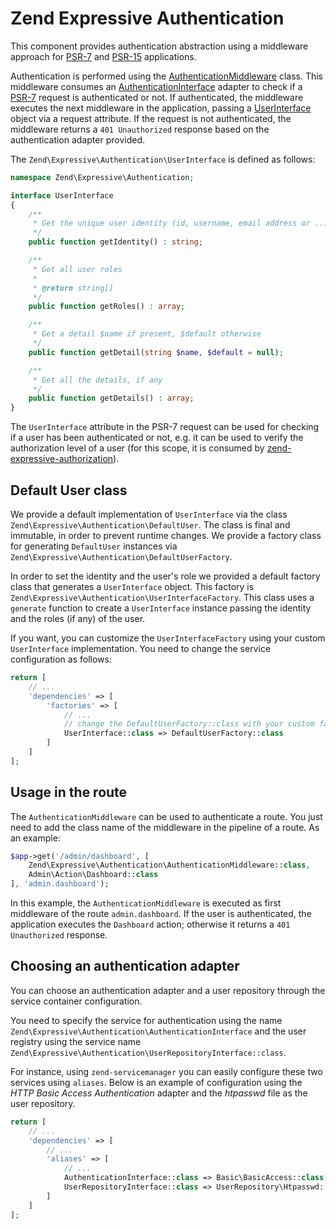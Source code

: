 # Zend Expressive Authentication

This component provides authentication abstraction using a middleware approach
for [PSR-7](http://www.php-fig.org/psr/psr-7/) and
[PSR-15](https://github.com/php-fig/fig-standards/tree/4b417c91b89fbedaf3283620ce432b6f51c80cc0/proposed/http-handlers)
applications.

Authentication is performed using the [AuthenticationMiddleware](https://github.com/zendframework/zend-expressive-authentication/blob/master/src/AuthenticationMiddleware.php)
class. This middleware consumes an [AuthenticationInterface](https://github.com/zendframework/zend-expressive-authentication/blob/master/src/AuthenticationInterface.php)
adapter to check if a [PSR-7](http://www.php-fig.org/psr/psr-7/) request is
authenticated or not. If authenticated, the middleware executes the next
middleware in the application, passing a [UserInterface](https://github.com/zendframework/zend-expressive-authentication/blob/master/src/UserInterface.php)
object via a request attribute. If the request is not authenticated, the
middleware returns a `401 Unauthorized` response based on the authentication
adapter provided.

The `Zend\Expressive\Authentication\UserInterface` is defined as follows:

```php
namespace Zend\Expressive\Authentication;

interface UserInterface
{
    /**
     * Get the unique user identity (id, username, email address or ...)
     */
    public function getIdentity() : string;

    /**
     * Get all user roles
     *
     * @return string[]
     */
    public function getRoles() : array;

    /**
     * Get a detail $name if present, $default otherwise
     */
    public function getDetail(string $name, $default = null);

    /**
     * Get all the details, if any
     */
    public function getDetails() : array;
}
```

The `UserInterface` attribute in the PSR-7 request can be used for checking
if a user has been authenticated or not, e.g. it can be used to verify the
authorization level of a user (for this scope, it is consumed by
[zend-expressive-authorization](https://github.com/zendframework/zend-expressive-authorization)).

## Default User class

We provide a default implementation of `UserInterface` via the class `Zend\Expressive\Authentication\DefaultUser`.
The class is final and immutable, in order to prevent runtime changes.
We provide a factory class for generating `DefaultUser` instances via
`Zend\Expressive\Authentication\DefaultUserFactory`.

In order to set the identity and the user's role we provided a default factory
class that generates a `UserInterface` object. This factory is
`Zend\Expressive\Authentication\UserInterfaceFactory`. This class uses a `generate`
function to create a `UserInterface` instance passing the identity and the roles
(if any) of the user.

If you want, you can customize the `UserInterfaceFactory` using your custom
`UserInterface` implementation. You need to change the service configuration as
follows:

```php
return [
    // ...
    'dependencies' => [
        'factories' => [
            // ...
            // change the DefaultUserFactory::class with your custom factory
            UserInterface::class => DefaultUserFactory::class
        ]
    ]
];
```

## Usage in the route

The `AuthenticationMiddleware` can be used to authenticate a route. You just
need to add the class name of the middleware in the pipeline of a route.
As an example:

```php
$app->get('/admin/dashboard', [
    Zend\Expressive\Authentication\AuthenticationMiddleware::class,
    Admin\Action\Dashboard::class
], 'admin.dashboard');
```

In this example, the `AuthenticationMiddleware` is executed as first middleware
of the route `admin.dashboard`. If the user is authenticated, the application
executes the `Dashboard` action; otherwise it returns a `401 Unauthorized`
response.

## Choosing an authentication adapter

You can choose an authentication adapter and a user repository through the
service container configuration.

You need to specify the service for authentication using the name
`Zend\Expressive\Authentication\AuthenticationInterface` and the user registry
using the service name `Zend\Expressive\Authentication\UserRepositoryInterface::class`.

For instance, using `zend-servicemanager` you can easily configure these two
services using `aliases`. Below is an example of configuration using the *HTTP
Basic Access Authentication* adapter and the *htpasswd* file as the user
repository.

```php
return [
    // ...
    'dependencies' => [
        // ...
        'aliases' => [
            // ...
            AuthenticationInterface::class => Basic\BasicAccess::class,
            UserRepositoryInterface::class => UserRepository\Htpasswd::class
        ]
    ]
];

```
